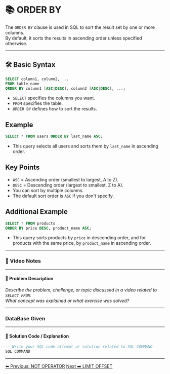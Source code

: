 <!-- markdownlint-disable MD033 -->
<!-- markdownlint-disable MD004 -->

# 📚 ORDER BY

The `ORDER BY` clause is used in SQL to sort the result set by one or more columns.  
By default, it sorts the results in ascending order unless specified otherwise.

---

## 🛠️ Basic Syntax

```sql
SELECT column1, column2, ...
FROM table_name
ORDER BY column1 [ASC|DESC], column2 [ASC|DESC], ...;
```

- `SELECT` specifies the columns you want.
- `FROM` specifies the table.
- `ORDER BY` defines how to sort the results.

## Example

```sql
SELECT * FROM users ORDER BY last_name ASC;
```

- This query selects all users and sorts them by `last_name` in ascending order.

## Key Points

- `ASC` = Ascending order (smallest to largest, A to Z).
- `DESC` = Descending order (largest to smallest, Z to A).
- You can sort by multiple columns.
- The default sort order is `ASC` if you don't specify.

## Additional Example

```sql
SELECT * FROM products
ORDER BY price DESC, product_name ASC;
```

- This query sorts products by `price` in descending order, and for products with the same price, by `product_name` in ascending order.

---

### 🎥 Video Notes

---

#### 📝 Problem Description

_Describe the problem, challenge, or topic discussed in a video related to `SELECT FROM`._  
_What concept was explained or what exercise was solved?_

---

### DataBase Given

---

#### 🧠 Solution Code / Explanation

```sql
-- Write your SQL code attempt or solution related to SQL COMMAND
SQL COMMAND
```

---

[⬅️ Previous: NOT OPERATOR](notoperator.md)   [Next ➡️ LIMIT OFFSET](limitoffset.md)
